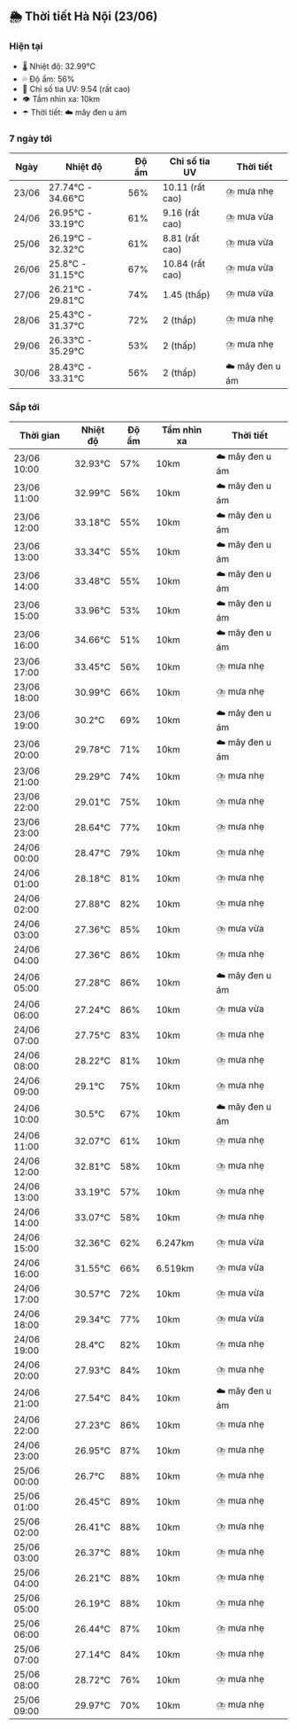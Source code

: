 ## 🌦️ Thời tiết Hà Nội (23/06)

### Hiện tại

- 🌡️ Nhiệt độ: 32.99℃
- 💦 Độ ẩm: 56%
- 🌟 Chỉ số tia UV: 9.54 (rất cao)
- 👁️ Tầm nhìn xa: 10km
- ☂️ Thời tiết: ☁️ mây đen u ám

### 7 ngày tới

| Ngày | Nhiệt độ | Độ ẩm | Chỉ số tia UV | Thời tiết |
| --- | --- | --- | --- | --- |
| 23/06 | 27.74℃ - 34.66℃ | 56% | 10.11 (rất cao) | ⛈️ mưa nhẹ |
| 24/06 | 26.95℃ - 33.19℃ | 61% | 9.16 (rất cao) | ⛈️ mưa vừa |
| 25/06 | 26.19℃ - 32.32℃ | 61% | 8.81 (rất cao) | ⛈️ mưa vừa |
| 26/06 | 25.8℃ - 31.15℃ | 67% | 10.84 (rất cao) | ⛈️ mưa vừa |
| 27/06 | 26.21℃ - 29.81℃ | 74% | 1.45 (thấp) | ⛈️ mưa vừa |
| 28/06 | 25.43℃ - 31.37℃ | 72% | 2 (thấp) | ⛈️ mưa nhẹ |
| 29/06 | 26.33℃ - 35.29℃ | 53% | 2 (thấp) | ⛈️ mưa nhẹ |
| 30/06 | 28.43℃ - 33.31℃ | 56% | 2 (thấp) | ☁️ mây đen u ám |

### Sắp tới

| Thời gian | Nhiệt độ | Độ ẩm | Tầm nhìn xa | Thời tiết |
| --- | --- | --- | --- | --- |
| 23/06 10:00 | 32.93℃ | 57% | 10km | ☁️ mây đen u ám |
| 23/06 11:00 | 32.99℃ | 56% | 10km | ☁️ mây đen u ám |
| 23/06 12:00 | 33.18℃ | 55% | 10km | ☁️ mây đen u ám |
| 23/06 13:00 | 33.34℃ | 55% | 10km | ☁️ mây đen u ám |
| 23/06 14:00 | 33.48℃ | 55% | 10km | ☁️ mây đen u ám |
| 23/06 15:00 | 33.96℃ | 53% | 10km | ☁️ mây đen u ám |
| 23/06 16:00 | 34.66℃ | 51% | 10km | ☁️ mây đen u ám |
| 23/06 17:00 | 33.45℃ | 56% | 10km | ⛈️ mưa nhẹ |
| 23/06 18:00 | 30.99℃ | 66% | 10km | ⛈️ mưa nhẹ |
| 23/06 19:00 | 30.2℃ | 69% | 10km | ☁️ mây đen u ám |
| 23/06 20:00 | 29.78℃ | 71% | 10km | ☁️ mây đen u ám |
| 23/06 21:00 | 29.29℃ | 74% | 10km | ⛈️ mưa nhẹ |
| 23/06 22:00 | 29.01℃ | 75% | 10km | ⛈️ mưa nhẹ |
| 23/06 23:00 | 28.64℃ | 77% | 10km | ⛈️ mưa nhẹ |
| 24/06 00:00 | 28.47℃ | 79% | 10km | ⛈️ mưa nhẹ |
| 24/06 01:00 | 28.18℃ | 81% | 10km | ⛈️ mưa nhẹ |
| 24/06 02:00 | 27.88℃ | 82% | 10km | ⛈️ mưa nhẹ |
| 24/06 03:00 | 27.36℃ | 85% | 10km | ⛈️ mưa vừa |
| 24/06 04:00 | 27.36℃ | 86% | 10km | ⛈️ mưa nhẹ |
| 24/06 05:00 | 27.28℃ | 86% | 10km | ☁️ mây đen u ám |
| 24/06 06:00 | 27.24℃ | 86% | 10km | ⛈️ mưa vừa |
| 24/06 07:00 | 27.75℃ | 83% | 10km | ⛈️ mưa nhẹ |
| 24/06 08:00 | 28.22℃ | 81% | 10km | ⛈️ mưa nhẹ |
| 24/06 09:00 | 29.1℃ | 75% | 10km | ⛈️ mưa nhẹ |
| 24/06 10:00 | 30.5℃ | 67% | 10km | ☁️ mây đen u ám |
| 24/06 11:00 | 32.07℃ | 61% | 10km | ⛈️ mưa nhẹ |
| 24/06 12:00 | 32.81℃ | 58% | 10km | ⛈️ mưa nhẹ |
| 24/06 13:00 | 33.19℃ | 57% | 10km | ⛈️ mưa nhẹ |
| 24/06 14:00 | 33.07℃ | 58% | 10km | ⛈️ mưa nhẹ |
| 24/06 15:00 | 32.36℃ | 62% | 6.247km | ⛈️ mưa vừa |
| 24/06 16:00 | 31.55℃ | 66% | 6.519km | ⛈️ mưa vừa |
| 24/06 17:00 | 30.57℃ | 72% | 10km | ⛈️ mưa vừa |
| 24/06 18:00 | 29.34℃ | 77% | 10km | ⛈️ mưa vừa |
| 24/06 19:00 | 28.4℃ | 82% | 10km | ⛈️ mưa nhẹ |
| 24/06 20:00 | 27.93℃ | 84% | 10km | ⛈️ mưa nhẹ |
| 24/06 21:00 | 27.54℃ | 84% | 10km | ☁️ mây đen u ám |
| 24/06 22:00 | 27.23℃ | 86% | 10km | ⛈️ mưa nhẹ |
| 24/06 23:00 | 26.95℃ | 87% | 10km | ⛈️ mưa nhẹ |
| 25/06 00:00 | 26.7℃ | 88% | 10km | ⛈️ mưa nhẹ |
| 25/06 01:00 | 26.45℃ | 89% | 10km | ⛈️ mưa nhẹ |
| 25/06 02:00 | 26.41℃ | 88% | 10km | ⛈️ mưa nhẹ |
| 25/06 03:00 | 26.37℃ | 88% | 10km | ⛈️ mưa nhẹ |
| 25/06 04:00 | 26.21℃ | 88% | 10km | ⛈️ mưa nhẹ |
| 25/06 05:00 | 26.19℃ | 88% | 10km | ⛈️ mưa nhẹ |
| 25/06 06:00 | 26.44℃ | 87% | 10km | ⛈️ mưa nhẹ |
| 25/06 07:00 | 27.14℃ | 84% | 10km | ⛈️ mưa nhẹ |
| 25/06 08:00 | 28.72℃ | 76% | 10km | ⛈️ mưa nhẹ |
| 25/06 09:00 | 29.97℃ | 70% | 10km | ⛈️ mưa nhẹ |
